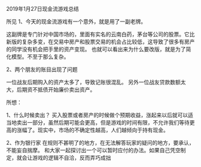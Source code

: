 2019年1月27日现金流游戏总结                                     

所见
1、今天的现金流游戏有一个意外，就是用了一副老牌。

这副牌是专门针对中国市场的，里面有实名的云南白药，茅台等公司的股票。它比新版的复杂多变，在交易中房产和股票交易的机会占比较低，这导致了很多有房产的同学没有机会把手里的资产变现。
也就可以看出来为什么要改版，就是为了简化模型。不至于那么复杂。

2、两个朋友的账目出现了问题

一位战友后期购入的资产太多了，导致记账很混乱。
另外一位战友贷款数额太大，后期资不抵债开始廉价卖出资产。

所想：

1、什么时候卖出？ 
买入股票或者房产的时候做个预期收益，涨起来以后就可以适当地卖出一部分，虽然后期可能会更高，但是游戏的时间有限，不允许我们等待更高的涨幅了。现实中，市场的不确定性越高，人们越倾向于持有现金。

2、作为银行家
在规则不甚明了的地方，在无法解答玩家的疑问的地方，要承认，不能妄自揣摩。 和大家一起探讨出一个可以暂时应付的办法。如果自己凭空制定，就会让游戏的逻辑不自洽，反而弄巧成拙
